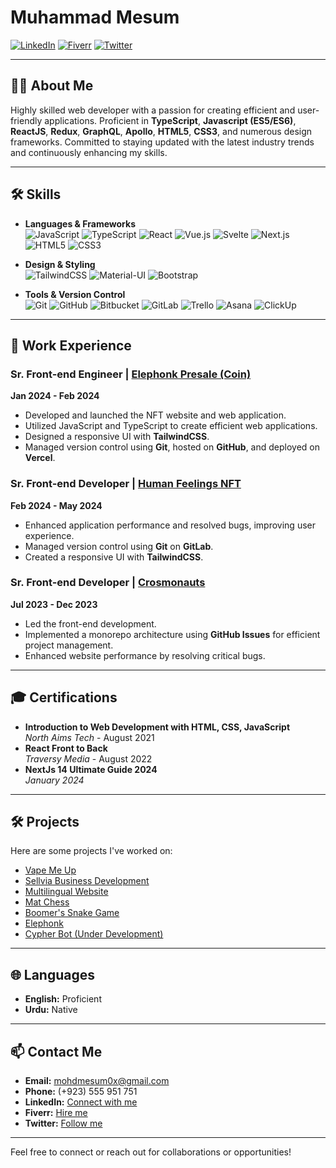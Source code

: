 # **Muhammad Mesum**

[![LinkedIn](https://img.shields.io/badge/LinkedIn-%230077B5.svg?style=for-the-badge&logo=linkedin&logoColor=white)](https://www.linkedin.com/in/mohd-mesum-%F0%9F%91%A8%E2%80%8D%F0%9F%92%BB-8b047a21b/) 
[![Fiverr](https://img.shields.io/badge/Fiverr-%2300B22D.svg?style=for-the-badge&logo=fiverr&logoColor=white)](https://www.fiverr.com/m_mesum) 
[![Twitter](https://img.shields.io/badge/Twitter-%231DA1F2.svg?style=for-the-badge&logo=twitter&logoColor=white)](https://twitter.com/mohd_mesum)

---

## **👨‍💻 About Me**
Highly skilled web developer with a passion for creating efficient and user-friendly applications. Proficient in **TypeScript**, **Javascript (ES5/ES6)**, **ReactJS**, **Redux**, **GraphQL**, **Apollo**, **HTML5**, **CSS3**, and numerous design frameworks. Committed to staying updated with the latest industry trends and continuously enhancing my skills.

---

## **🛠️ Skills**
- **Languages & Frameworks**  
  ![JavaScript](https://img.shields.io/badge/JavaScript-%23F7DF1E.svg?style=for-the-badge&logo=javascript&logoColor=black) 
  ![TypeScript](https://img.shields.io/badge/TypeScript-%23007ACC.svg?style=for-the-badge&logo=typescript&logoColor=white)
  ![React](https://img.shields.io/badge/React-%2361DAFB.svg?style=for-the-badge&logo=react&logoColor=black)
  ![Vue.js](https://img.shields.io/badge/Vue.js-%234FC08D.svg?style=for-the-badge&logo=vue-dot-js&logoColor=white)
  ![Svelte](https://img.shields.io/badge/Svelte-%23FF3E00.svg?style=for-the-badge&logo=svelte&logoColor=white)
  ![Next.js](https://img.shields.io/badge/Next.js-%23000000.svg?style=for-the-badge&logo=next-dot-js&logoColor=white)
  ![HTML5](https://img.shields.io/badge/HTML5-%23E34F26.svg?style=for-the-badge&logo=html5&logoColor=white)
  ![CSS3](https://img.shields.io/badge/CSS3-%231572B6.svg?style=for-the-badge&logo=css3&logoColor=white)

- **Design & Styling**  
  ![TailwindCSS](https://img.shields.io/badge/TailwindCSS-%2306B6D4.svg?style=for-the-badge&logo=tailwind-css&logoColor=white) 
  ![Material-UI](https://img.shields.io/badge/Material--UI-%230081CB.svg?style=for-the-badge&logo=material-ui&logoColor=white) 
  ![Bootstrap](https://img.shields.io/badge/Bootstrap-%237952B3.svg?style=for-the-badge&logo=bootstrap&logoColor=white)

- **Tools & Version Control**  
  ![Git](https://img.shields.io/badge/Git-%23F05032.svg?style=for-the-badge&logo=git&logoColor=white) 
  ![GitHub](https://img.shields.io/badge/GitHub-%23181717.svg?style=for-the-badge&logo=github&logoColor=white) 
  ![Bitbucket](https://img.shields.io/badge/Bitbucket-%230047B3.svg?style=for-the-badge&logo=bitbucket&logoColor=white)
  ![GitLab](https://img.shields.io/badge/GitLab-%23FC6D26.svg?style=for-the-badge&logo=gitlab&logoColor=white)
  ![Trello](https://img.shields.io/badge/Trello-%23026AA7.svg?style=for-the-badge&logo=trello&logoColor=white)
  ![Asana](https://img.shields.io/badge/Asana-%23F06A6A.svg?style=for-the-badge&logo=asana&logoColor=white)
  ![ClickUp](https://img.shields.io/badge/ClickUp-%237B68EE.svg?style=for-the-badge&logo=clickup&logoColor=white)

---

## **💼 Work Experience**

### **Sr. Front-end Engineer | [Elephonk Presale (Coin)](https://elephonk.vercel.app/)**  
**Jan 2024 - Feb 2024**  
- Developed and launched the NFT website and web application.
- Utilized JavaScript and TypeScript to create efficient web applications.
- Designed a responsive UI with **TailwindCSS**.
- Managed version control using **Git**, hosted on **GitHub**, and deployed on **Vercel**.

### **Sr. Front-end Developer | [Human Feelings NFT](https://human-feelings.com/)**  
**Feb 2024 - May 2024**  
- Enhanced application performance and resolved bugs, improving user experience.
- Managed version control using **Git** on **GitLab**.
- Created a responsive UI with **TailwindCSS**.

### **Sr. Front-end Developer | [Crosmonauts](https://crosmonauts.club/)**  
**Jul 2023 - Dec 2023**  
- Led the front-end development.
- Implemented a monorepo architecture using **GitHub Issues** for efficient project management.
- Enhanced website performance by resolving critical bugs.

---

## **🎓 Certifications**
- **Introduction to Web Development with HTML, CSS, JavaScript**  
  *North Aims Tech* - August 2021
- **React Front to Back**  
  *Traversy Media* - August 2022
- **NextJs 14 Ultimate Guide 2024**  
  *January 2024*

---

## **🛠️ Projects**
Here are some projects I've worked on:

- [Vape Me Up](https://vapemeup.vercel.app/)
- [Sellvia Business Development](https://sellvia-salung-business-development.vercel.app/)
- [Multilingual Website](https://multilingual-website.vercel.app/)
- [Mat Chess](https://mat-chess.vercel.app/)
- [Boomer's Snake Game](https://boomers-snake-game.vercel.app/)
- [Elephonk](https://elephonk.vercel.app/)
- [Cypher Bot (Under Development)](https://cypher-bot.vercel.app/)

---

## **🌐 Languages**
- **English:** Proficient
- **Urdu:** Native

---

## **📫 Contact Me**
- **Email:** [mohdmesum0x@gmail.com](mailto:mohdmesum0x@gmail.com)
- **Phone:** (+923) 555 951 751
- **LinkedIn:** [Connect with me](https://www.linkedin.com/in/mohd-mesum-%F0%9F%91%A8%E2%80%8D%F0%9F%92%BB-8b047a21b/)
- **Fiverr:** [Hire me](https://www.fiverr.com/m_mesum)
- **Twitter:** [Follow me](https://twitter.com/mohd_mesum)

---

Feel free to connect or reach out for collaborations or opportunities!
